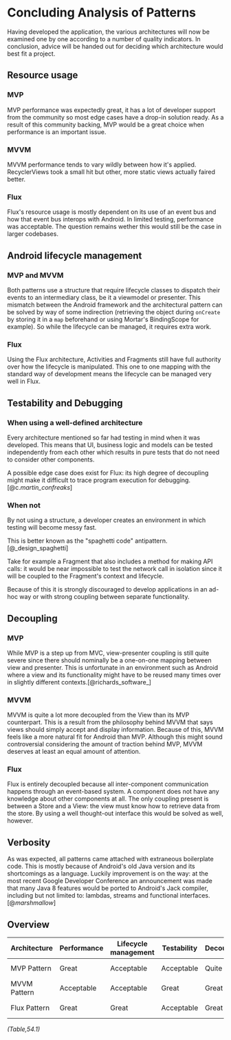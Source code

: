 
# Concluding Analysis of Patterns

Having developed the application, the various architectures will now be examined one by one according to a number of quality indicators. In conclusion, advice will be handed out for deciding which architecture would best fit a project.

## Resource usage

### MVP

MVP performance was expectedly great, it has a lot of developer support from the community so most edge cases have a drop-in solution ready. As a result of this community backing, MVP would be a great choice when performance is an important issue.

### MVVM

MVVM performance tends to vary wildly between how it's applied. RecyclerViews took a small hit but other, more static views actually faired better.

### Flux

Flux's resource usage is mostly dependent on its use of an event bus and how that event bus interops with Android. In limited testing, performance was acceptable. The question remains wether this would still be the case in larger codebases.

## Android lifecycle management

### MVP and MVVM

Both patterns use a structure that require lifecycle classes to dispatch their events to an intermediary class, be it a viewmodel or presenter. This mismatch between the Android framework and the architectural pattern can be solved by way of some indirection (retrieving the object during `onCreate` by storing it in a `map` beforehand or using Mortar's BindingScope for example). So while the lifecycle can be managed, it requires extra work.

### Flux

Using the Flux architecture, Activities and Fragments still have full authority over how the lifecycle is manipulated. This one to one mapping with the standard way of development means the lifecycle can be managed very well in Flux.

## Testability and Debugging

### When using a well-defined architecture

Every architecture mentioned so far had testing in mind when it was developed. This means that UI, business logic and models can be tested independently from each other which results in pure tests that do not need to consider other components.

A possible edge case does exist for Flux: its high degree of decoupling might make it difficult to trace program execution for debugging.[@c._martin_confreaks_]

### When not

By not using a structure, a developer creates an environment in which testing will become messy fast.

This is better known as the "spaghetti code" antipattern.[@_design_spaghetti]

Take for example a Fragment that also includes a method for making API calls: it would be near impossible to test the network call in isolation since it will be coupled to the Fragment's context and lifecycle.

Because of this it is strongly discouraged to develop applications in an ad-hoc way or with strong coupling between separate functionality.

## Decoupling

### MVP

While MVP is a step up from MVC, view-presenter coupling is still quite severe since there should nominally be a one-on-one mapping between view and presenter. This is unfortunate in an environment such as Android where a view and its functionality might have to be reused many times over in slightly different contexts.[@richards_software_]

### MVVM

MVVM is quite a lot more decoupled from the View than its MVP counterpart. This is a result from the philosophy behind MVVM that says views should simply accept and display information. Because of this, MVVM feels like a more natural fit for Android than MVP. Although this might sound controversial considering the amount of traction behind MVP, MVVM deserves at least an equal amount of attention.

### Flux

Flux is entirely decoupled because all inter-component communication happens through an event-based system. A component does not have any knowledge about other components at all. The only coupling present is between a Store and a View: the view must know how to retrieve data from the store. By using a well thought-out interface this would be solved as well, however.

## Verbosity

As was expected, all patterns came attached with extraneous boilerplate code. This is mostly because of Android's old Java version and its shortcomings as a language. Luckily improvement is on the way: at the most recent Google Developer Conference an announcement was made that many Java 8 features would be ported to Android's Jack compiler, including but not limited to: lambdas, streams and functional interfaces.[@_marshmallow_]

## Overview

Architecture  | Performance | Lifecycle management | Testability | Decoupling | Verbosity
--|--|--|--|--|--
MVP Pattern  | Great | Acceptable | Acceptable | Quite poor | Quite poor
MVVM Pattern | Acceptable | Acceptable | Great | Great| Quite poor
Flux Pattern | Great | Great | Acceptable | Great| Quite poor

*(Table,54.1)*
